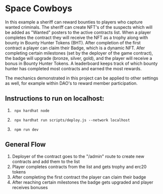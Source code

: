 # Space Cowboys

In this example a sheriff can reward bounties to players who capture wanted criminals. The sheriff can create NFT's of the suspects which will be added as "Wanted" posters to the active contracts list. When a player completes the contract they will receive the NFT as a trophy along with bounty in Bounty Hunter Tokens (BHT). After completion of the first contract a player can claim their Badge, which is a dynamic NFT. Afer completing certain milestones (set by the deployer of the game contract), the badge will upgrade (bronze, silver, gold), and the player will receive a bonus in Bounty Hunter Tokens. A leaderboard keeps track of which bounty hunter has completed most contracts and earned the most rewards.

The mechanics demonstrated in this project can be applied to other settings as well, for example within DAO's to reward member participation.

## Instructions to run on localhost:

1.      npx hardhat node
2.      npx hardhat run scripts/deploy.js --network localhost
3.      npm run dev

## General Flow

1. Deployer of the contract goes to the "/admin" route to create new contracts and add them to the list
2. Player completes contracts from the list and gets trophy and erc20 tokens
3. After completing the first contract the player can claim their badge
4. After reaching certain milestones the badge gets upgraded and player receives bonuses